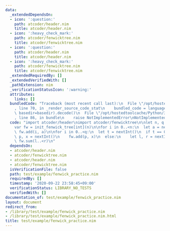 ```yaml
---
data:
  _extendedDependsOn:
  - icon: ':question:'
    path: atcoder/header.nim
    title: atcoder/header.nim
  - icon: ':heavy_check_mark:'
    path: atcoder/fenwicktree.nim
    title: atcoder/fenwicktree.nim
  - icon: ':question:'
    path: atcoder/header.nim
    title: atcoder/header.nim
  - icon: ':heavy_check_mark:'
    path: atcoder/fenwicktree.nim
    title: atcoder/fenwicktree.nim
  _extendedRequiredBy: []
  _extendedVerifiedWith: []
  _pathExtension: nim
  _verificationStatusIcon: ':warning:'
  attributes:
    links: []
  bundledCode: "Traceback (most recent call last):\n  File \"/opt/hostedtoolcache/Python/3.8.5/x64/lib/python3.8/site-packages/onlinejudge_verify/documentation/build.py\"\
    , line 70, in _render_source_code_stat\n    bundled_code = language.bundle(stat.path,\
    \ basedir=basedir).decode()\n  File \"/opt/hostedtoolcache/Python/3.8.5/x64/lib/python3.8/site-packages/onlinejudge_verify/languages/nim.py\"\
    , line 86, in bundle\n    raise NotImplementedError\nNotImplementedError\n"
  code: "import atcoder/header\nimport atcoder/fenwicktree\n\nlet n, q = nextInt()\n\
    var fw = init_fenwick_tree[int](n)\n\nfor i in 0..<n:\n  let a = nextInt()\n \
    \ fw.add(i, a)\n\nfor i in 0..<q:\n  let t = nextInt()\n  if t == 0:\n    let\
    \ p, x = nextInt()\n    fw.add(p, x)\n  else:\n    let l, r = nextInt()\n    echo\
    \ fw.sum(l..<r)\n"
  dependsOn:
  - atcoder/header.nim
  - atcoder/fenwicktree.nim
  - atcoder/header.nim
  - atcoder/fenwicktree.nim
  isVerificationFile: false
  path: test/example/fenwick_practice.nim
  requiredBy: []
  timestamp: '2020-09-22 23:58:45+09:00'
  verificationStatus: LIBRARY_NO_TESTS
  verifiedWith: []
documentation_of: test/example/fenwick_practice.nim
layout: document
redirect_from:
- /library/test/example/fenwick_practice.nim
- /library/test/example/fenwick_practice.nim.html
title: test/example/fenwick_practice.nim
---
```

